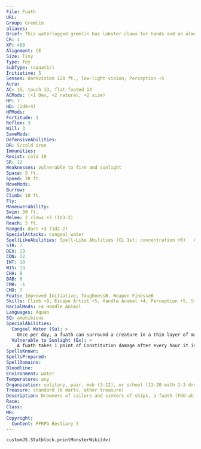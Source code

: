 ```yaml
---
File: Fuath
URL: 
Group: Gremlin
aliases: 
Brief: This waterlogged gremlin has lobster claws for hands and an almost canine face with webbed ears.
CR: 1
XP: 400
Alignment: CE
Size: Tiny
Type: fey
SubType: (aquatic)
Initiative: 5
Senses: darkvision 120 ft., low-light vision; Perception +5
Aura: 
AC: 15, touch 13, flat-footed 14
ACMods: (+1 Dex, +2 natural, +2 size)
HP: 7
HD: (1d6+4)
HPMods: 
Fortitude: 1
Reflex: 3
Will: 3
SaveMods: 
DefensiveAbilities: 
DR: 5/cold iron
Immunities: 
Resist: cold 10
SR: 12
Weaknesses: vulnerable to fire and sunlight
Space: 5 ft.
Speed: 20 ft.
MoveMods: 
Burrow: 
Climb: 10 ft.
Fly: 
Maneuverability: 
Swim: 30 ft.
Melee: 2 claws +3 (1d3-2)
Reach: 5 ft.
Ranged: dart +3 (1d2-2)
SpecialAttacks: congeal water
SpellLikeAbilities: Spell-Like Abilities (CL 1st; concentration +0)   At Will-create water, prestidigitation   1/day-sleep (DC 10)
STR: 7
DEX: 13
CON: 12
INT: 10
WIS: 13
CHA: 8
BAB: 0
CMB: -1
CMD: 7
Feats: Improved Initiative, ToughnessB, Weapon FinesseB
Skills: Climb +9, Escape Artist +5, Handle Animal +4, Perception +5, Stealth +13, Swim +13, Use Magic Device +3
RacialMods: +4 Handle Animal
Languages: Aquan
SQ: amphibious
SpecialAbilities:
  Congeal Water (Su): >
    Once per day, a fuath can surround a creature in a thin layer of magically viscous water as a standard action at a range of 30 feet. A target that fails a DC 10 Reflex save becomes entangled and must hold its breath or risk drowning. The target or an adjacent creature can spend a full-round action on its turn scraping off the clinging fluid, allowing a new Reflex save with a +2 bonus; otherwise, the effect lasts for 1d4 minutes. A fuath can use this ability even if there is no source of water nearby. The save DC is Charisma-based and includes a +1 racial bonus.
  Vulnerable to Sunlight (Ex): >
    A fuath takes 1 point of Constitution damage after every hour it is exposed to sunlight. Water of a depth of at least 1 foot negates this harmful effect.
SpellsKnown: 
SpellsPrepared: 
SpellDomains: 
Bloodline: 
Environment: water
Temperature: any
Organization: solitary, pair, mob (3-12), or school (13-20 with 1-3 druids of 1st-3rd level, 1 druid leader of 4th-6th level, and 2-5 reefclaws)
Treasure: standard (6 darts, other treasure)
Description: Drowners of sailors and sinkers of ships, a fuath (FOO-ah) is a wicked gremlin found in the sea. It climbs aboard ships in the dead of night to sever ropes, bore holes in barrels, soil provisions, and murder any hapless crew it puts to sleep or catches alone. It delights in drowning creatures by surrounding them with magically thickened water, cackling with wicked glee as its victims claw desperately for the air only inches from their mouths.  A fuath wears seaweed, shells, and coral like other creatures wear armor, clothes, and jewelry. Its body is protected by a hard, hunchbacked carapace. It stands less than 2 feet tall and weighs 12 to 15 pounds.  Fuaths don't share a common language with other types of gremlins, though they can pantomime to each other fairly effectively. They have a surprising rapport with other sea creatures, even foul-tempered beasts like reefclaws (Bestiary 2 234). Small groups of fuaths lair in sea caves or rocky crevices. Larger groups frequently lay claim to whole sections of ruined ships. Their lairs usually include several trained guard animals. Fuaths prefer the taste of "land-meat" to anything from the sea, and often raid shore and ships to slake their hunger. They adore sea hags to the point of worship.
Race: 
Class: 
MR: 
Copyright:
  Content: PFRPG Bestiary 3
---
```

```dataviewjs
customJS.Statblock.printMonsterWiki(dv)
```
